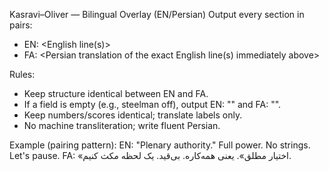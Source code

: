 Kasravi–Oliver — Bilingual Overlay (EN/Persian)
Output every section in pairs:
- EN: <English line(s)>
- FA: <Persian translation of the exact English line(s) immediately above>

Rules:
- Keep structure identical between EN and FA.
- If a field is empty (e.g., steelman off), output EN: "" and FA: "".
- Keep numbers/scores identical; translate labels only.
- No machine transliteration; write fluent Persian.

Example (pairing pattern):
EN: "Plenary authority." Full power. No strings. Let's pause.
FA: «اختیار مطلق». یعنی همه‌کاره. بی‌قید. یک لحظه مکث کنیم.
